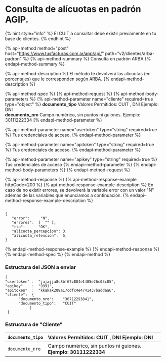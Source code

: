 # Consulta de alícuotas en padrón AGIP.


{% hint style="info" %}
El CUIT a consultar debe existir previamente en tu base de clientes.
{% endhint %}

{% api-method method="post" host="https://www.tusfacturas.com.ar/app/api/" path="v2/clientes/arba-padron" %}
{% api-method-summary %}
Consulta en padrón ARBA
{% endapi-method-summary %}

{% api-method-description %}
El método te devolverá las alícuotas \(en porcentajes\) que le corresponden según ARBA.
{% endapi-method-description %}

{% api-method-spec %}
{% api-method-request %}
{% api-method-body-parameters %}
{% api-method-parameter name="cliente" required=true type="object" %}
**documento\_tipo**    Valores Permitidos: CUIT , DNI Ejemplo: DNI   
**documento\_nro**    Campo numérico, sin puntos ni guiones. Ejemplo: 30111222334
{% endapi-method-parameter %}

{% api-method-parameter name="usertoken" type="string" required=true %}
Tus credenciales de acceso.
{% endapi-method-parameter %}

{% api-method-parameter name="apitoken" type="string" required=true %}
Tus credenciales de acceso.
{% endapi-method-parameter %}

{% api-method-parameter name="apikey" type="string" required=true %}
Tus credenciales de acceso
{% endapi-method-parameter %}
{% endapi-method-body-parameters %}
{% endapi-method-request %}

{% api-method-response %}
{% api-method-response-example httpCode=200 %}
{% api-method-response-example-description %}
En caso de no existir errores, se devolverá la variable error con un valor "N" ademas de las variables que enunciamos a continuación.
{% endapi-method-response-example-description %}

```

{
   "error":     "N",
   "errores":  [  "" ],
   "rta":      "OK",
   "alicuota_percepcion": 3,
   "alicuota_retencion":  5,
}
```
{% endapi-method-response-example %}
{% endapi-method-response %}
{% endapi-method-spec %}
{% endapi-method %}

### Estructura del JSON a enviar 

```text
{
"usertoken" :  "jajajja8c8bf67c884e1405e26c03c85",
"apikey"    :  "9991",
"apitoken"  :  "kkakak208a17cdfc4e4741437baddaa6",
"cliente":  {                
      "documento_nro":    "30712293841",
      "documento_tipo":   "CUIT"        
           }
 }
```

### Estructura de "Cliente"

| `documento_tipo` | Valores Permitidos: **CUIT , DNI** **Ejemplo: DNI** |
| :--- | :--- |
| `documento_nro` | Campo numérico, sin puntos ni guiones. **Ejemplo: 30111222334** |

